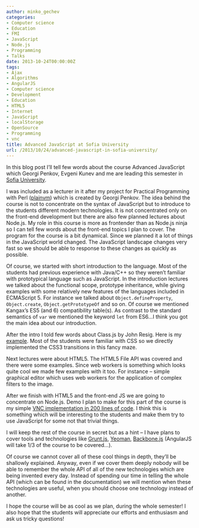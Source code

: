 ```yaml
---
author: minko_gechev
categories:
- Computer science
- Education
- FMI
- JavaScript
- Node.js
- Programming
- Talks
date: 2013-10-24T00:00:00Z
tags:
- Ajax
- Algorithms
- AngularJS
- Computer science
- Development
- Education
- HTML5
- Internet
- JavaScript
- localStorage
- OpenSource
- Programming
- vnc
title: Advanced JavaScript at Sofia University
url: /2013/10/24/advanced-javascript-in-sofia-university/
---
```


In this blog post I&#8217;ll tell few words about the course Advanced JavaScript which Georgi Penkov, Evgeni Kunev and me are leading this semester in <a href="http://fmi.uni-sofia.bg/" target="_blank">Sofia University</a>.

I was included as a lecturer in it after my project for Practical Programming with Perl (<a href="http://plainvm.mgechev.com/" target="_blank">plainvm</a>) which is created by Georgi Penkov. The idea behind the course is not to concentrate on the syntax of JavaScript but to introduce to the students different modern technologies. It is not concentrated only on the front-end development but there are also few planned lectures about Node.js. My role in this course is more as frontender than as Node.js ninja so I can tell few words about the front-end topics I plan to cover. The program for the course is a bit dynamical. Since we planned it a lot of things in the JavaScript world changed. The JavaScript landscape changes very fast so we should be able to response to these changes as quickly as possible.

Of course, we started with short introduction to the language. Most of the students had previous experience with Java/C++ so they weren&#8217;t familiar with prototypical language such as JavaScript. In the introduction lectures we talked about the functional scope, prototype inheritance, while giving examples with some relatively new features of the languages included in ECMAScript 5. For instance we talked about `Object.defineProperty`, `Object.create`, `Object.getPrototypeOf` and so on. Of course we mentioned Kangax&#8217;s ES5 (and 6) compatibility table(s). As contrast to the standard semantics of `var` we mentioned the keyword `let` from ES6&#8230;I think you got the main idea about our introduction.

After the intro I told few words about Class.js by John Resig. Here is my <a href="http://jsfiddle.net/mgechev/mqDzx/4/" target="_blank">example</a>. Most of the students were familiar with CSS so we directly implemented the CSS3 transitions in this fancy maze.

Next lectures were about HTML5. The HTML5 File API was covered and there were some examples. Since web workers is something which looks quite cool we made few examples with it too. For instance &#8211; simple graphical editor which uses web workers for the application of complex filters to the image.

After we finish with HTML5 and the front-end JS we are going to concentrate on Node.js. Demo I plan to make for this part of the course is my simple <a href="https://github.com/mgechev/js-vnc-demo-project" target="_blank">VNC implementation in 200 lines of code</a>. I think this is something which will be interesting to the students and make them try to use JavaScript for some not that trivial things.

I will keep the rest of the course in secret but as a hint &#8211; I have plans to cover tools and technologies like <a href="http://gruntjs.com/" target="_blank">Grunt.js</a>, <a href="http://yeoman.io/" target="_blank">Yeoman</a>, <a href="http://backbonejs.org/" target="_blank">Backbone.js</a> (AngularJS will take 1/3 of the course to be covered&#8230;).

Of course we cannot cover all of these cool things in depth, they&#8217;ll be shallowly explained. Anyway, even if we cover them deeply nobody will be able to remember the whole API of all of the new technologies which are being invented every day. Instead of spending our time in telling the whole API (which can be found in the documentation) we will mention when these technologies are useful, when you should choose one technology instead of another.

I hope the course will be as cool as we plan, during the whole semester! I also hope that the students will appreciate our efforts and enthusiasm and ask us tricky questions!